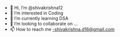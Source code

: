 - 👋 Hi, I’m @shivakrishna12
- 👀 I’m interested in Coding
- 🌱 I’m currently learning DSA
- 💞️ I’m looking to collaborate on ...
- 📫 How to reach me  -shivakrishna.d16@gmail.com

<!---
shivakrishna12/shivakrishna12 is a ✨ special ✨ repository because its `README.md` (this file) appears on your GitHub profile.
You can click the Preview link to take a look at your changes.
--->

